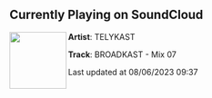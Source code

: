 ## Currently Playing on SoundCloud

[<img align="left" width="100" src="https://i1.sndcdn.com/artworks-NEgqMTqZ7HeQuHBy-3GHyEg-t500x500.jpg">](https://soundcloud.com/telykast/broadkast-mix-07)

**Artist**: TELYKAST 

**Track**: BROADKAST - Mix 07

Last updated at 08/06/2023 09:37
